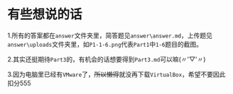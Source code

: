 # 有些想说的话

1.所有的答案都在`answer`文件夹里，简答题见`answer\answer.md`，上传题见`answer\uploads`文件夹里，如`P1-1-6.png`代表`Part1`中`1-6`题目的截图。

2.其实还挺期待`Part3`的，有机会的话想要得到`Part3.md`可以嘛(〃'▽'〃)

3.因为电脑里已经有`VMware`了，~~所以懒得~~就没再下载`VirtualBox`，希望不要因此扣分555

